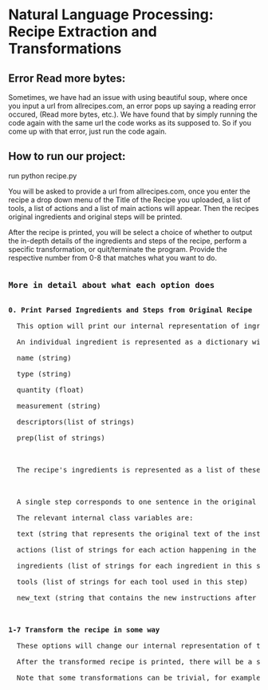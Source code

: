 # Natural Language Processing: Recipe Extraction and Transformations

<h2>Error Read more bytes:</h2>

Sometimes, we have had an issue with using beautiful soup, where once you input a url from allrecipes.com, an error pops up saying a reading error occured, (Read more bytes, etc.). We have found that by simply running the code again with the same url the code works as its supposed to. So if you come up with that error, just run the code again. 


<h2>How to run our project:</h2>

run python recipe.py

You will be asked to provide a url from allrecipes.com, once you enter the recipe a drop down menu of the Title of the Recipe you uploaded, a list of tools, a list of actions and a list of main actions will appear. Then the recipes original ingredients and original steps will be printed. 

After the recipe is printed, you will be select a choice of whether to output the in-depth details of the ingredients and steps of the recipe, perform a specific transformation, or quit/terminate the program. Provide the respective number from 0-8 that matches what you want to do.
<pre>
<h3>More in detail about what each option does</h3>
<b>0. Print Parsed Ingredients and Steps from Original Recipe</b><br />
  This option will print our internal representation of ingredients and steps.<br />
  An individual ingredient is represented as a dictionary with these keys:<br />
  name (string)<br />
  type (string)<br />
  quantity (float)<br />
  measurement (string)<br />
  descriptors(list of strings)<br />
  prep(list of strings)<br />
  <br />
  The recipe's ingredients is represented as a list of these ingredient dictionaries.<br />
  <br />
  A single step corresponds to one sentence in the original instructions of the recipe. It is represented as a Step class object with internal class variables. <br />
  The relevant internal class variables are: <br />
  text (string that represents the original text of the instruction)<br />
  actions (list of strings for each action happening in the step)<br />
  ingredients (list of strings for each ingredient in this step)<br />
  tools (list of strings for each tool used in this step)<br />
  new_text (string that contains the new instructions after performing a transformation, this is initalized to be same as text)<br />
 <br />
<b>1-7 Transform the recipe in some way</b><br />
  These options will change our internal representation of the recipe to match the desired transformation and then output the changed recipe starting from the title.<br />
  After the transformed recipe is printed, there will be a section printed denoting the changes made to the recipe for the transformation.<br />
  Note that some transformations can be trivial, for example transforming a recipe that is already vegetarian to vegetarian will not do anything.<br />
 
 </pre>
